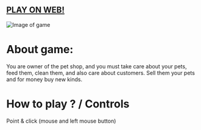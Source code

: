 ## [PLAY ON WEB!](https://hadikcz.github.io/ludum_dare47/build/)

![Image of game](https://raw.githubusercontent.com/hadikcz/LudumDare47/master/screens/Screenshot%202020-04-20%20at%2003.12.37.png)

# About game:
You are owner of the pet shop, and you must take care about your pets, feed them, clean them, and also care about customers. Sell them your pets and for money buy new kinds.

# How to play ? / Controls
Point & click (mouse and left mouse button)
